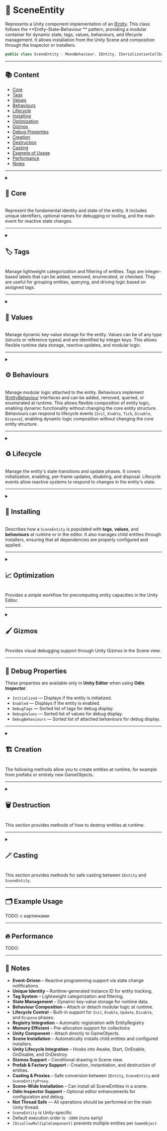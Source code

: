 # 🧩️ SceneEntity

Represents a Unity component implementation of an [IEntity](IEntity.md). This class follows the **Entity–State–Behaviour
** pattern, providing a modular container for dynamic state, tags, values,
behaviours, and lifecycle management. It allows installation from the Unity Scene and composition through the Inspector
or installers.

```csharp
public class SceneEntity : MonoBehaviour, IEntity, ISerializationCallbackReceiver
```

---

## 📚 Content

- [Core](#-core)
- [Tags](#-tags)
- [Values](#-values)
- [Behaviours](#-behaviours)
- [Lifecycle](#-lifecycle)
- [Installing](#-installing)
- [Optimization](#-optimization)
- [Gizmos](#-gizmos)
- [Debug Properties](#-debug-properties)
- [Creation](#-entity-creation)
- [Destruction](#-entity-destruction)
- [Casting](#-entity-casting)
- [Example of Usage](#-example)
- [Performance](#-performance)
- [Notes](#-notes)

---

<details>
  <summary>
    <h2 id="-core">💠 Core</h2>
    <br> Represent the fundamental identity and state of the entity. It includes unique identifiers, optional names for
         debugging or tooling, and the main event for reactive state changes.
  </summary>

### ⚡ Events

#### `OnStateChanged`

```csharp
public event Action<IEntity> OnStateChanged
```

- **Description:** Triggered whenever the entity’s internal state changes.
- **Parameter:** `IEntity` – This entity.
- **Note:** Useful for reacting to lifecycle or state transitions of an entity.

---

### 🔑 Properties

#### `InstanceID`

```csharp
public int InstanceID { get; }
```

- **Description:** Runtime-generated unique identifier.
- **Notes:**
    - Ensures uniqueness of the entity instance during runtime.
    - Should not be used for persistence or serialization.

#### `Name`

```csharp
public string Name { get; set; }
```

- **Description:** Optional user-defined name for debugging or tooling.
- **Note:** Equals `GameObject` name

---

## 🗂 Example of Usage

```csharp
// Assume we have instance of entity
SceneEntity entity = ...

// Subscribe to the OnStateChanged event
entity.OnStateChanged += (IEntity e) =>
{
    Console.WriteLine($"Entity {e.Name} (ID: {e.InstanceID}) changed state!");
};

// Change game object name
entity.Name = "Hero"; //Triggers state changed

// Read the unique runtime identifier
int id = entity.InstanceID;
Console.WriteLine($"Created entity '{entity.Name}' with ID: {id}");
```

</details>

---

<details>
  <summary>
    <h2 id="-tags">🏷️ Tags</h2>
    <br> Manage lightweight categorization and filtering of entities. Tags are integer-based labels that can be added, removed,
         enumerated, or checked. They are useful for grouping entities, querying, and driving logic based on assigned tags.
  </summary>

<br>

> [!NOTE]
> Tags in the entity behave like a **HashSet of integers**. All operations such as add, check, or remove have **O(1) average time complexity**, and duplicate tags are **not allowed**.

### 🛠 Inspector Settings

| Parameter            | Description                                                             |
|----------------------|-------------------------------------------------------------------------|
| `initialTagCapacity` | Initial capacity for tags to optimize memory allocation. Default is `1` |

---

### ⚡ Events

#### `OnTagAdded`

```csharp
public event Action<IEntity, int> OnTagAdded
```

- **Description:** Triggered when a tag is added.
- **Parameters:**
    - `IEntity` — This entity.
    - `int` – The tag that was added.
- **Note:** Useful for reacting to dynamic tagging of entities.

---

#### `OnTagDeleted`

```csharp
public event Action<IEntity, int> OnTagDeleted
```

- **Description:** Triggered when a tag is removed.
- **Parameters:**
    - `IEntity` — This entity.
    - `int` – The tag that was removed.

- **Note:** Allows cleanup or logic adjustment when tags are deleted.

---

### 🔑 Properties

#### `TagCount`

```csharp
public int TagCount { get; }
```

- **Description:** Number of associated tags.
- **Note:** Reflects how many tags are currently attached to the entity.

---

### 🏹 Methods

#### `HasTag`

```csharp
public bool HasTag(int tag)
```

- **Description:** Checks if the entity has the given tag.
- **Parameter:** `tag` – The tag to check for.
- **Returns:** `true` if the tag exists, otherwise `false`.

#### `AddTag`

```csharp
public bool AddTag(int tag)
```

- **Description:** Adds a tag to the entity.
- **Parameter:** `int tag` – The tag to add.
- **Returns:** `true` if the tag was added, otherwise `false`.
- **Triggers:** `OnTagAdded` and `OnStateChanged`

#### `DelTag`

```csharp
public bool DelTag(int tag)
```

- **Description:** Removes a tag from the entity.
- **Parameter:** `tag` – The tag to remove.
- **Returns:** `true` if the tag was removed, otherwise `false`.
- **Triggers:** `OnTagDeleted` and `OnStateChanged`

#### `ClearTags`

```csharp
public void ClearTags()
```

- **Description:** Removes all tags from the entity.
- **Triggers:** `OnTagDeleted` and `OnStateChanged`

#### `GetTags`

```csharp
public int[] GetTags()
```

- **Description:** Returns all tag keys associated with the entity.
- **Returns:** Array of tag keys.

#### `CopyTags`

```csharp
public int CopyTags(int[] results)
```

- **Description:** Copies tag keys into the provided array.
- **Parameter:** `results` – Array to copy the tags into.
- **Returns:** Number of tags copied.
- **Throws:** `ArgumentNullException` if `results` is null

#### `GetTagEnumerator`

```csharp
public TagEnumerator GetTagEnumerator()
```

- **Description:** Enumerates all tags of the entity.
- **Returns:** `TagEnumerator` – Struct enumerator over tag keys.

---

### 🗂 Example of Usage

This example demonstrates how to use tags with `SceneEntity`, including adding, removing, and checking tags. Three
approaches are shown: using **numeric keys** for performance, **string names** for readability and **code generation**
for real projects. Subscriptions to `OnTagAdded` and `OnTagDeleted` events are included to react to changes in real
time.

---

#### 1️⃣ Using Numeric Keys

By default, all tags use `int` keys because this avoids computing hash codes and is very fast; therefore, the example
below uses numeric keys as the default approach.

```csharp
// Assume we have instance of entity
SceneEntity entity = ...

// Subscribe to tag events
entity.OnTagAdded += (e, tagId) => 
    Console.WriteLine($"Tag added: {tagId}");
entity.OnTagDeleted += (e, tagId) => 
    Console.WriteLine($"Tag removed: {tagId}");

// Add tags by numeric ID
entity.AddTag(1);         // Player tag = 1
entity.AddTag(2);         // NPC tag = 2

// Check tags
if (entity.HasTag(1)) //Check if  Player tag exists
    Console.WriteLine("Entity has tag ID 1 (Player)");

// Remove a NPC tag
entity.DelTag(2);

// Add multiple tags
entity.AddTags(new int[] { 3, 4 }); // Ally, Merchant

// Enumerate all tags
foreach (int id in entity.GetTags())
    Console.WriteLine($"Entity tag ID: {id}");
```

---

#### 2️⃣ Using String Names

In this example, for convenience, there are [extension methods](Extensions.md#-tags) for the entity. This format is more
user-friendly but slightly slower than using numeric keys.

```csharp
// Assume we have instance of entity
SceneEntity entity = ...

// Add tags by string name
entity.AddTag("Player");
entity.AddTag("NPC");

// Check tags
if (entity.HasTag("Player"))
    Console.WriteLine("Entity is a Player");

// Remove a tag
entity.DelTag("NPC");

// Add multiple tags at once
entity.AddTags(new string[] { "Ally", "Merchant" });

// Enumerate all tags (numeric IDs)
foreach (int id in entity.GetTags())
    Console.WriteLine($"Entity tag ID: {id}");
```

---

#### 3️⃣ Using Code Generation

Sometimes managing tags by raw `int` keys or `string` names can get messy and error-prone, especially in big projects.
To
make this process easier and **type-safe**, the Atomic Framework supports **code generation**. This means you describe
all your tags (and values) once in a small config file, and the framework will automatically generate C# helpers. You
can learn more about this in the Manual under
the [Entity API Generation](../Manual.md/#-generate-entity-api) section.

```csharp
// Assume we have instance of entity
SceneEntity entity = ...

// Add tags
entity.AddPlayerTag();
entity.AddNPCTag();

// Check tag
if (entity.HasPlayerTag())
    Console.WriteLine("Entity is a Player");

// Remove a tag
entity.DelNPCTag();
```

</details>

---

<details>
  <summary>
    <h2 id="-values">🔑 Values</h2>
    <br> Manage dynamic key-value storage for the entity. Values can be of any type (structs or reference types) and are
         identified by integer keys. This allows flexible runtime data storage, reactive updates, and modular logic.

  </summary>

> [!IMPORTANT]
> Values in the entity are stored as a **key-value collection with integer keys**. Access, addition, update, and removal operations generally have **dictionary-like time complexity**. Values can be of any type, including structs and reference types, and multiple types can coexist under different keys. Note that adding a struct through the generic API avoids boxing.

### 🛠 Inspector Settings

| Parameters             | Description                                                               |
|------------------------|---------------------------------------------------------------------------|
| `initialValueCapacity` | Initial capacity for values to optimize memory allocation. Default is `1` |

---

### ⚡ Events

#### `OnValueAdded`

```csharp
public event Action<IEntity, int> OnValueAdded  
```

- **Description:** Triggered when a value is added.
- **Parameters:**
    - `IEntity` – The entity where the value was added.
    - `int` – The key of the value that was added.
- **Note:** Allows subscribers to react whenever a new key-value pair is inserted.

#### `OnValueDeleted`

```csharp
public event Action<IEntity, int> OnValueDeleted  
```

- **Description:** Triggered when a value is deleted.
- **Parameters:**
    - `IEntity` – The entity where the value was deleted.
    - `int` – The key of the value that was removed.
- **Note:** Useful for cleanup or reactive updates when values are removed.

#### `OnValueChanged`

```csharp
public event Action<IEntity, int> OnValueChanged  
```

- **Description:** Triggered when a value is changed.
- **Parameters:**
    - `IEntity` – The entity where the value was changed.
    - `int` – The key of the value that was updated.
- **Note:** Enables reactive programming patterns when values are updated.

---

### 🔑 Properties

#### `ValueCount`

```csharp
public int ValueCount { get; }  
```

- **Description:** Number of stored values in the entity.
- **Note:** Provides a quick way to check how many key-value pairs are currently stored.

---

### 🏹 Methods

#### `GetValue<T>(int)`

```csharp
public T GetValue<T>(int key)  
```

- **Description:** Retrieves a value by key and casts it to the specified type.
- **Parameters:** `key` – The key of the value to retrieve.
- **Returns:** `T` – The value associated with the key.
- **Exceptions:** Throws if the key does not exist or cannot be cast.

#### `GetValueUnsafe<T>(int)`

```csharp
public ref T GetValueUnsafe<T>(int key)  
```

- **Description:** Retrieves a value by key as a reference (unsafe, no boxing).
- **Parameters:** `key` – The key of the value to retrieve.
- **Returns:** `ref T` – Reference to the stored value.
- **Exceptions:** Throws if the key does not exist or cannot be cast.

#### `GetValue(int)`

```csharp
public object GetValue(int key)  
```

- **Description:** Retrieves a value by key as an `object`.
- **Parameters:** `key` – The key of the value to retrieve.
- **Returns:** `object` – The value stored at the key.
- **Exceptions:** Throws if the key does not exist.

#### `TryGetValue<T>(int, out T)`

```csharp
public bool TryGetValue<T>(int key, out T value)  
```

- **Description:** Tries to retrieve a typed value by key.
- **Parameters:**
    - `key` – The key of the value to retrieve.
    - `out value` – Output parameter for the retrieved value.
- **Returns:** `true` if the value exists and is of type `T`, otherwise `false`.

#### `TryGetValueUnsafe<T>(int, out T)`

```csharp
public bool TryGetValueUnsafe<T>(int key, out T value)  
```

- **Description:** Tries to retrieve a value by reference (unsafe).
- **Parameters:**
    - `key` – The key of the value.
    - `out value` – Output reference to the value.
- **Returns:** `true` if the value exists and is of type `T`, otherwise `false`.

#### `TryGetValue(int, out object)`

```csharp
public bool TryGetValue(int key, out object value)  
```

- **Description:** Tries to retrieve a value as `object`.
- **Parameters:**
    - `key` – The key of the value.
    - `out value` – Output parameter for the value.
- **Returns:** `true` if the key exists, otherwise `false`.

#### `SetValue<T>(int, T)`

```csharp
public void SetValue<T>(int key, T value) where T : struct  
```

- **Description:** Sets or updates a struct value.
- **Parameters:**
    - `key` – The key to set.
    - `value` – The value to store.
- **Triggers:**
    - `OnValueAdded` if the key did not exist.
    - `OnValueChanged` if the key already existed.
    - `OnStateChanged` in both cases.
- **Exceptions:** Throws if key is invalid.

#### `SetValue(int, object)`

```csharp
public void SetValue(int key, object value)  
```

- **Description:** Sets or updates a reference value.
- **Parameters:**
    - `key` – The key to set.
    - `value` – The value to store.
- **Triggers:**
    - `OnValueAdded` if the key did not exist.
    - `OnValueChanged` if the key already existed.
    - `OnStateChanged` in both cases.
- **Exceptions:** Throws if key is invalid or value is null.

#### `HasValue(int)`

```csharp
public bool HasValue(int key)  
```

- **Description:** Checks if a value exists for the given key.
- **Parameters:** `key` – The key to check.
- **Returns:** `true` if the key exists, otherwise `false`.
- **Triggers:** None.
- **Exceptions:** None.

#### `AddValue<T>(int, T)`

```csharp
public void AddValue<T>(int key, T value) where T : struct  
```

- **Description:** Adds a struct value.
- **Parameters:**
    - `key` – The key to add.
    - `value` – The value to add.
- **Triggers:** `OnValueAdded` and `OnStateChanged`.
- **Exceptions:** Throws if key already exists.

#### `AddValue(int, object)`

```csharp
public void AddValue(int key, object value)  
```

- **Description:** Adds a reference value.
- **Parameters:**
    - `key` – The key to add.
    - `value` – The value to add.
- **Triggers:** `OnValueAdded` and `OnStateChanged`.
- **Exceptions:** Throws if key already exists or value is null.

#### `DelValue(int)`

```csharp
public bool DelValue(int key)  
```

- **Description:** Deletes a value by key.
- **Parameters:** `key` – The key to delete.
- **Returns:** `true` if the value existed and was removed, otherwise `false`.
- **Triggers:** `OnValueDeleted` and `OnStateChanged` if the value existed.

#### `ClearValues()`

```csharp
public void ClearValues()  
```

- **Description:** Clears all values from the entity.
- **Triggers:** `OnValueDeleted` for each key removed and `OnStateChanged`.

#### `GetValues()`

```csharp
public KeyValuePair<int, object>[] GetValues()  
```

- **Description:** Returns all key-value pairs currently stored.
- **Returns:** Array of `KeyValuePair<int, object>`.

#### `CopyValues(KeyValuePair<int, object>[])`

```csharp
public int CopyValues(KeyValuePair<int, object>[] results)  
```

- **Description:** Copies all key-value pairs into the provided array.
- **Parameters:** `results` – Array to copy key-value pairs into.
- **Returns:** Number of values copied.
- **Exceptions:** Throws if `results` is null or too small.

#### `GetValueEnumerator()`

```csharp
public ValueEnumerator GetValueEnumerator()  
```

- **Description:** Enumerates all key-value pairs.
- **Returns:** Struct enumerator for iterating through stored values.

---

### 🗂 Example of Usage

This example demonstrates how to use **values** with `SceneEntity`, including adding, retrieving, updating, and removing
values. Three approaches are shown: using **numeric keys** for performance, **string names** for readability, and **code
generation** for real projects. Subscriptions to `OnValueChanged` events are included to react to changes in real time.

---

#### 1️⃣ Using Numeric Keys

By default, all values use `int` keys because this avoids computing hash codes and is very fast; therefore, the example
below uses numeric keys as the default approach.

```csharp
// Assume we have instance of entity
SceneEntity entity = ...

// Subscribe to value events
entity.OnValueChanged += (e, key) => Console.WriteLine($"Value {key} changed");

//Add health property
entity.AddValue(1, 100); //Health = 1

//Add speed property
entity.AddValue(2, 12.5f); //Speed = 2

//Add inventory property
entity.AddValue(3, new Inventory()); //Inventory = 3

// Get a value
int health = entity.GetValue<int>(1);
Console.WriteLine($"Health: {health}");

// Update a Health
entity.SetValue(1, 150);

// Remove a Speed value
entity.DelValue(2);
```

---

#### 2️⃣ Using String Names

In this example, for convenience, there are [extension methods](Extensions.md#-values) for the entity. This format is
more user-friendly but slightly slower than using numeric keys.

```csharp
// Assume we have instance of entity
SceneEntity entity = ...
    
// Add values by string key
entity.AddValue("Health", 100);
entity.AddValue("Speed", 12.5f);
entity.AddValue("Inventory", new Inventory());

// Get a value
int health = entity.GetValue<int>("Health");
Console.WriteLine($"Health: {health}");

// Update a value
entity.SetValue("Health", 150);

// Remove a value
entity.DelValue("Inventory");
```

---

#### 3️⃣ Using Code Generation

Managing values by raw `int` keys or `string` names can be error-prone, especially in larger projects. To make the
process easier and **type-safe**, the Atomic Framework supports **code generation**. You describe all your tags and
values once in a small config file, and the framework automatically generates
strongly-typed C# helpers. More details are in the Manual under
the [Entity API Generation](../Manual.md/#-generate-entity-api) section.

```csharp
// Assume we have instance of entity
SceneEntity entity = ...

// Add values
entity.AddHealth(100);
entity.AddSpeed(12.5f);
entity.AddInventory(new GridInventory());

// Get a value
int health = entity.GetHealth();
Console.WriteLine($"Health: {health}");

// Update a value
entity.SetHealth(150);

// Remove a value
entity.DelInventory();
```

</details>

---

<details>
  <summary>
    <h2 id="-behaviours">⚙️ Behaviours</h2>
    <br>
    Manage modular logic attached to the entity. Behaviours implement 
    <a href="../Behaviours/IEntityBehaviour.md">IEntityBehaviour</a> interfaces and can be added, removed, queried, or enumerated at runtime. 
    This allows flexible composition of entity logic, enabling dynamic functionality without changing the core entity structure. 
    Behaviours can respond to lifecycle events (<code>Init</code>, <code>Enable</code>, <code>Tick</code>, <code>Disable</code>, <code>Dispose</code>), 
    enabling dynamic logic composition without changing the core entity structure.
  </summary>

> [!IMPORTANT]
> For behaviours entity acts as a container using a **List**, which means that all algorithmic operations have **List-like time complexity**. Additionally, the entity **can store multiple references to the same behaviour instance**, so duplicate entries are allowed.

### 🛠 Inspector Settings

| Parameters                 | Description                                                                   | 
|----------------------------|-------------------------------------------------------------------------------|
| `initialBehaviourCapacity` | Initial capacity for behaviours to optimize memory allocation. Default is `0` |

---

### ⚡ Events

#### `OnBehaviourAdded`

```csharp
public event Action<IEntity, IEntityBehaviour> OnBehaviourAdded  
```

- **Description:** Triggered when a behaviour is added to the entity.
- **Parameters:**
    - `IEntity` – The entity where the behaviour was added.
    - `IEntityBehaviour` – The behaviour that was added.
- **Note:** Allows subscribers to react whenever a new behaviour is attached.

#### `OnBehaviourDeleted`

```csharp
public event Action<IEntity, IEntityBehaviour> OnBehaviourDeleted  
```

- **Description:** Triggered when a behaviour is removed from the entity.
- **Parameters:**
    - `IEntity` – The entity where the behaviour was removed.
    - `IEntityBehaviour` – The behaviour that was removed.
- **Note:** Useful for cleanup or reactive updates when behaviours are detached.

---

### 🔑 Properties

#### `BehaviourCount`

```csharp
public int BehaviourCount { get; }  
```

- **Description:** Number of behaviours currently attached to the entity.
- **Note:** Provides a quick way to check how many behaviours are associated with this entity.

---

### 🏹 Methods

#### `AddBehaviour(IEntityBehaviour)`

```csharp
public void AddBehaviour(IEntityBehaviour behaviour)  
```

- **Description:** Adds a behaviour to the entity.
- **Parameters:** `behaviour` – The behaviour instance to attach.
- **Triggers:** `OnBehaviourAdded` and `OnStateChanged`.
- **Exceptions:** Throws if `behaviour` is null.

#### `GetBehaviour<T>()`

```csharp
public T GetBehaviour<T>() where T : IEntityBehaviour  
```

- **Description:** Gets the first behaviour of the specified type.
- **Returns:** The first attached behaviour of type `T`.
- **Exceptions:** Throws if no behaviour of type `T` exists.

#### `GetBehaviourAt(int)`

```csharp
public IEntityBehaviour GetBehaviour(int index)  
```

- **Description:** Returns the behaviour instance at the given index.
- **Parameters:** `index` – The zero-based index of the behaviour.
- **Returns:** The behaviour at the specified index.
- **Exceptions:** Throws if `index` is out of range.

#### `TryGetBehaviour<T>(out T)`

```csharp
public bool TryGetBehaviour<T>(out T behaviour) where T : IEntityBehaviour  
```

- **Description:** Tries to get a behaviour of the specified type.
- **Parameters:** `out behaviour` – Output parameter for the behaviour.
- **Returns:** `true` if a behaviour of type `T` exists, otherwise `false`.

#### `HasBehaviour(IEntityBehaviour)`

```csharp
public bool HasBehaviour(IEntityBehaviour behaviour)  
```

- **Description:** Checks if a specific behaviour exists.
- **Parameters:** `behaviour` – The behaviour instance to check.
- **Returns:** `true` if the behaviour is attached, otherwise `false`.

#### `HasBehaviour<T>()`

```csharp
public bool HasBehaviour<T>() where T : IEntityBehaviour  
```

- **Description:** Checks if a behaviour of the specified type exists.
- **Returns:** `true` if any behaviour of type `T` is attached, otherwise `false`.

#### `DelBehaviour(IEntityBehaviour)`

```csharp
public bool DelBehaviour(IEntityBehaviour behaviour)  
```

- **Description:** Removes a specific behaviour.
- **Parameters:** `behaviour` – The behaviour to remove.
- **Returns:** `true` if the behaviour existed and was removed, otherwise `false`.
- **Triggers:** `OnBehaviourDeleted` and `OnStateChanged`.

#### `DelBehaviour<T>()`

```csharp
public bool DelBehaviour<T>() where T : IEntityBehaviour  
```

- **Description:** Removes a behaviour of the specified type.
- **Returns:** `true` if a behaviour of type `T` was removed, otherwise `false`.
- **Triggers:** `OnBehaviourDeleted` and `OnStateChanged`.

#### `DelBehaviours<T>()`

```csharp
public void DelBehaviours<T>() where T : IEntityBehaviour  
```

- **Description:** Removes all behaviours of the specified type.
- **Triggers:** `OnBehaviourDeleted` and `OnStateChanged` for each removed behaviour.

#### `ClearBehaviours()`

```csharp
public void ClearBehaviours()  
```

- **Description:** Clears all behaviours from the entity.
- **Triggers:** `OnBehaviourDeleted` and `OnStateChanged` for each removed behaviour.

#### `GetBehaviours()`

```csharp
public IEntityBehaviour[] GetBehaviours()  
```

- **Description:** Returns all behaviours attached to the entity.
- **Returns:** Array of all behaviours.

#### `GetBehaviours<T>()`

```csharp
public T[] GetBehaviours<T>() where T : IEntityBehaviour  
```

- **Description:** Returns all behaviours of type `T` attached to the entity.
- **Returns:** Array of behaviours of type `T`.

#### `CopyBehaviours(IEntityBehaviour[])`

```csharp
public int CopyBehaviours(IEntityBehaviour[] results)  
```

- **Description:** Copies all behaviours into the provided array.
- **Parameters:** `results` – Array to copy behaviours into.
- **Returns:** Number of behaviours copied.
- **Exceptions:** Throws if `results` is null or too small.

#### `CopyBehaviours<T>(T[])`

```csharp
public int CopyBehaviours<T>(T[] results) where T : IEntityBehaviour  
```

- **Description:** Copies behaviours of type `T` into the provided array.
- **Parameters:** `results` – Array to copy behaviours into.
- **Returns:** Number of behaviours copied.
- **Exceptions:** Throws if `results` is null or too small.

#### `GetBehaviourEnumerator()`

```csharp
public BehaviourEnumerator GetBehaviourEnumerator()  
```

- **Description:** Enumerates all behaviours attached to the entity.
- **Returns:** Struct enumerator for iterating through behaviours.

---

### 🗂 Example of Usage

Below is an example of working with behaviours in `SceneEntity`.

#### 1️⃣ Basic Usage

```csharp
// Assume we have a player entity:
Entity player = ...

// Subscribe to events
player.OnBehaviourAdded += (e, b) => 
    Console.WriteLine($"Behaviour {b.GetType().Name} added to {e.Id}");

player.OnBehaviourDeleted += (e, b) => 
    Console.WriteLine($"Behaviour {b.GetType().Name} removed from {e.Id}");

// Add behaviours
player.AddBehaviour(new MovementBehaviour());
player.AddBehaviour(new RotationBehaviour());

// Check count
Console.WriteLine($"Total behaviours: {player.BehaviourCount}");

// Retrieve behaviour by type
MovementBehaviour movementBehaviour = player.GetBehaviour<MovementBehaviour>();

// Try to retrieve behaviour by type
if (player.TryGetBehaviour<RotationBehaviour>(out var rotation))
    Console.WriteLine("Found RotationBehaviour");

// Remove behaviour
player.DelBehaviour<MovementBehaviour>();

// Clear all behaviours
player.ClearBehaviours();

// Enumerate all behaviours
foreach (IEntityBehaviour behaviour in player.GetBehaviourEnumerator())
    Console.WriteLine($"Behaviour: {behaviour.GetType().Name}");

// Get array of behaviours
IEntityBehaviour[] behaviours = player.GetBehaviours();

// Copy to array
IEntityBehaviour[] buffer = new IEntityBehaviour[10];
int copied = player.CopyBehaviours(buffer);

Console.WriteLine($"Copied {copied} behaviours into buffer");
```

#### 2️⃣ Using Extension Methods

The framework also provides [extension methods](Extensions.md#-behaviours) for convenient handling of behaviours.

```csharp
// Create a new entity
IEntity enemy = new Entity();

// Add behaviour by type (using new T())
enemy.AddBehaviour<MoveBehaviour>();

// Add multiple behaviours at once
var attackBehaviour = new AttackBehaviour();
var defenseBehaviour = new DefenseBehaviour();

enemy.AddBehaviours(new IEntityBehaviour[] {
    attackBehaviour, defenseBehaviour
});

// Remove multiple behaviours at once
enemy.DelBehaviours(new IEntityBehaviour[] {
    attackBehaviour, defenseBehaviour
});
```

</details>

----

<details>
  <summary>
    <h2 id="-lifecycle">♻️ Lifecycle</h2>
    <br>
    Manage the entity's state transitions and update phases. It covers initialization, enabling,
    per-frame updates, disabling, and disposal. Lifecycle events allow reactive systems to respond to changes in the
    entity's state.
  </summary>

### 🛠 Inspector Settings

| Parameters          | Description                                                                                      |
|---------------------|--------------------------------------------------------------------------------------------------|
| `useUnityLifecycle` | Enables automatic syncing with Unity MonoBehaviour lifecycle (`Start`, `OnEnable`, `OnDisable`). |
| `disposeValues`     | Determines whether values are disposed when `Dispose()` is called.                               |

---

### ⚡ Events

#### `OnInitialized`

```csharp
public event Action OnInitialized  
```

- **Description:** Occurs when the object has been successfully initialized.
- **Triggers:** Fired by the `Init()` method after successful initialization.

#### `OnDisposed`

```csharp
public event Action OnDisposed  
```

- **Description:** Occurs when the object has been disposed and its resources released.
- **Triggers:** Fired when `Dispose()` is called.

#### `OnEnabled`

```csharp
public event Action OnEnabled  
```

- **Description:** Occurs when the object is enabled.
- **Triggers:** Fired by the `Enable()` method.

#### `OnDisabled`

```csharp
public event Action OnDisabled  
```

- **Description:** Occurs when the object is disabled.
- **Triggers:** Fired by the `Disable()` method.

#### `OnTicked`

```csharp
public event Action<float> OnTicked  
```

- **Description:** Occurs during the regular `Update` phase, once per frame.
- **Triggers:** Fired inside `Tick(float deltaTime)`.
- **Parameter:** `deltaTime` – Time in seconds since the last frame.

#### `OnFixedTicked`

```csharp
public event Action<float> OnFixedTicked  
```

- **Description:** Occurs during the `FixedUpdate` phase, typically used for physics updates.
- **Triggers:** Fired inside `FixedTick(float deltaTime)`.
- **Parameter:** `deltaTime` – Fixed time step used by the physics engine.
- **Exceptions:** None.

#### `OnLateTicked`

```csharp
public event Action<float> OnLateTicked  
```

- **Description:** Occurs during the `LateUpdate` phase, after all `Update` calls have been made.
- **Triggers:** Fired inside `LateTick(float deltaTime)`.
- **Parameter:** `deltaTime` – Time in seconds since the last frame.

---

### 🔑 Properties

#### `Initialized`

```csharp
public bool Initialized { get; }  
```

- **Description:** Indicates whether the object is currently initialized.
- **Returns:** `true` if the object has been initialized, otherwise `false`.

#### `Enabled`

```csharp
public bool Enabled { get; }  
```

- **Description:** Indicates whether the object is currently enabled.
- **Returns:** `true` if enabled, otherwise `false`.

---

### 🏹 Methods

#### `Init()`

```csharp
public void Init()  
```

- **Description:** Initializes the entity.
- **Behavior:**
    - Transitions the entity to the `Initialized` state.
    - Calls `Init` on all behaviours implementing `IEntityInit`.
    - Triggers the `OnInitialized` event.
    - If the entity is already initialized, does nothing.

#### `Enable()`

```csharp
public void Enable()  
```

- **Description:** Enables the entity for updates.
- **Behavior:**
    - Transitions the entity to the `Enabled` state.
    - Calls `Enable` on all behaviours implementing `IEntityEnable`.
    - Triggers the `OnEnabled` event.
    - If the entity is not initialized yet, it will be initialized automatically.
    - If the entity is already enabled, does nothing.

#### `Tick(float)`

```csharp
public void Tick(float deltaTime)  
```

- **Description:** Calls `Update` on all behaviours implementing `IEntityUpdate`.
- **Behavior:**
    - Triggers the `OnTicked` event.
    - Can only be invoked if the entity is enabled.
- **Parameter:** `deltaTime` – Time in seconds since the last frame.
- **Exceptions:** Throws if the entity is not enabled.

#### `FixedTick(float)`

```csharp
public void FixedTick(float deltaTime)  
```

- **Description:** Calls `FixedUpdate` on all behaviours implementing `IEntityFixedUpdate`.
- **Behavior:**
    - Triggers the `OnFixedTicked` event.
    - Can only be invoked if the entity is enabled.
- **Parameter:** `deltaTime` – Fixed time step used by the physics engine.
- **Exceptions:** Throws if the entity is not enabled.

#### `LateTick(float)`

```csharp
public void LateTick(float deltaTime)  
```

- **Description:** Calls `LateUpdate` on all behaviours implementing `IEntityLateUpdate`.
- **Behavior:**
    - Triggers the `OnLateTicked` event.
    - Can only be invoked if the entity is enabled.
- **Parameter:** `deltaTime` – Time in seconds since the last frame.
- **Exceptions:** Throws if the entity is not enabled.

#### `Disable()`

```csharp
public void Disable()  
```

- **Description:** Disables the entity for updates.
- **Behavior:**
    - Transitions the entity to a not `Enabled` state.
    - Calls `Disable` on all behaviours implementing `IEntityDisable`.
    - Triggers the `OnDisabled` event.
    - If the entity is not enabled yet, does nothing.

#### `Dispose()`

```csharp
public void Dispose()  
```

- **Description:** Cleans up all resources used by the entity.
- **Behavior:**
    - Transitions the entity to a not `Initialized` state.
    - Calls `Dispose` on all behaviours implementing `IEntityDispose`.
    - Clears all tags, values, and behaviours.
    - Unsubscribes from all events.
    - Unregisters the entity from the `EntityRegistry`.
    - Disposes stored values if `Settings.disposeValues` is `true`.
    - If the entity is enabled, calls `Disable()` automatically.
    - If the entity is not initialized yet, does not call `IEntityDispose.Dispose` or trigger `OnDisposed`.

#### `OnDispose()`

```csharp
protected virtual void OnDispose()  
```

- **Description:**  Called during the disposal process of a `SceneEntity`. Provides a hook for derived classes to
  execute custom cleanup logic when the entity is being disposed.
- **Notes:** This method is invoked by `Dispose()`

---

### 🗂 Example of Usage

This example demonstrates how to manage the lifecycle of an entity, including initialization, enabling, per-frame
updates, disabling, and disposal. Event subscriptions allow reacting to state changes in real time.

```csharp
// Assume we have SceneEntity instance
SceneEntity player = ...

// Subscribe to lifecycle events
player.OnInitialized += () => Console.WriteLine("Entity initialized");
player.OnDisposed += () => Console.WriteLine("Entity disposed");
player.OnEnabled += () => Console.WriteLine("Entity enabled");
player.OnDisabled += () => Console.WriteLine("Entity disabled");
player.OnTicked += deltaTime => Console.WriteLine($"Tick: {deltaTime}");
player.OnFixedTicked += deltaTime => Console.WriteLine($"FixedTick: {deltaTime}");
player.OnLateTicked += deltaTime => Console.WriteLine($"LateTick: {deltaTime}");

// Initialize and enable the entity
player.Init();
player.Enable();

// Simulate game loop updates
player.Tick(0.016f);       // Update (frame)
player.FixedTick(0.02f);   // Physics update
player.LateTick(0.016f);   // Late update

// Disable the entity
player.Disable();

// Dispose the entity
player.Dispose();
```

</details>

---

<details>
  <summary>
    <h2 id="-installing"> 🔧 Installing</h2>
    <br>
    Describes how a <code>SceneEntity</code> is populated with <b>tags</b>, <b>values</b>, and <b>behaviours</b> at
    runtime or in the editor. It also manages child entities through installers, ensuring that all dependencies are properly configured and applied.
  </summary>

### 🛠 Inspector Settings

| Parameter           | Description                                                                                                                                                                                                                            |
|---------------------|----------------------------------------------------------------------------------------------------------------------------------------------------------------------------------------------------------------------------------------|
| `installOnAwake`    | If enabled, `Install()` is automatically called in `Awake()`. Default is `true`                                                                                                                                                        |
| `installInEditMode` | If enabled, `Install()` is called every time `OnValidate` is invoked in Edit Mode. Default is `false`. <br/>**Warning:** If you create Unity objects or other heavy objects in `Install()`, turn this off to avoid performance issues. |
| `installers`        | List of installers that configure values and systems in this entity. Installers are executed in the order they appear in the array. Null references are automatically skipped, making partially configured lists safe to use.          |
| `children`          | Child entities installed together with this entity. Children are executed in the order they appear in the array. Null references are automatically skipped, making partially configured lists safe to use.                             |

---

### 🔑 Properties

#### `Installed`

```csharp
public bool Installed { get; }
```

- **Description:** Returns true if the entity already has been installed.

---

### 🏹 Methods

#### `Install()`

```csharp
public void Install()  
```

- **Description:** Installs all configured installers and child entities into this `SceneEntity`. Ensures that tags,
  values, and behaviours are properly set up at runtime or in the editor.
- **Warnings:** Logs warnings when null references are found.
- **Notes:** Skips null installers and null children.

#### `OnInstall()`

```csharp
protected virtual void OnInstall()  
```

- **Description:** Called during the installation process of a `SceneEntity`. Provides a hook for derived classes to
  execute custom logic when the entity is being installed.
- **Notes:** This method is invoked by `Install()` before processing installers and child entities.

#### `Uninstall()`

```csharp
public void Uninstall()  
```

- **Description:** Uninstalls all configured installers and child entities from this `SceneEntity`. Marks the entity as
  not installed, allowing it to be reinstalled.
- **Warnings:** Warnings are logged for null references to help debugging.
- **Notes:** Null installers and null children are safely skipped.

#### `OnUninstall()`

```csharp
protected virtual void OnUninstall()  
```

- **Description:** Called during the uninstallation process of a `SceneEntity`. Provides a hook for derived classes to
  execute custom logic when the entity is being uninstalled.
- **Notes:** This method is invoked by `Uninstall()` before processing installers and child entities.

---

### 🏹 Static Methods

There are also static methods that allow installing entities globally in a scene.

#### `InstallAll(Scene)`

```csharp
public static void InstallAll(Scene scene)  
```

- **Description:** Installs all `SceneEntity` instances found in the given `Scene` that are not yet installed. This is a
  convenience method that calls the generic version `InstallAll<SceneEntity>(scene)`.
- **Parameter:** `scene` – The `Scene` in which to search for `SceneEntity` instances.
- **Exception:** Throws if `scene` is not valid or not loaded.
- **Note:**
    - Skips entities that are already installed.
    - Null GameObjects are skipped.
    - Entities that are already installed are ignored.

#### `InstallAll<E>(Scene)`

```csharp
public static void InstallAll<E>(Scene scene) where E : SceneEntity  
```

- **Description:** Installs all `SceneEntity` instances of type `<E>` found in the specified `Scene` that are not yet
  installed. Iterates through all root GameObjects and all child objects to find entities of type `<E>`.
- **Type Parameters:** `E` – The type of `SceneEntity` to search for and install.
- **Parameter:** `scene` – The `Scene` in which to search for `<E>` instances.
- **Exception:** Throws if `scene` is not valid or not loaded.
- **Note:**
    - Skips entities that are already installed.
    - Null GameObjects are skipped.
    - Entities that are already installed are ignored.

---

### 🗂 Example of Usage

TODO:

</details>

---

<details>
  <summary>
    <h2 id="-optimization"> 📈 Optimization</h2>
    <br>
    Provides a simple workflow for precomputing entity capacities in the Unity Editor.
  </summary>

- **Compile Button** – Available in the context menu or as a button in the Inspector.  
  Pressing **Compile** will precompute and store the current sizes of **tags**, **values**, and **behaviours**.

> This feature helps inspect and optimize memory usage without affecting runtime behaviour.

### 🗂 Example of Usage

TODO:

</details>

---

<details>
  <summary>
    <h2 id="-gizmos"> 🖌️ Gizmos</h2>
    <br>
    Provides visual debugging support through Unity Gizmos in the Scene view.
  </summary>

### 🛠 Inspector Settings

| Parameter            | Description                                                           |
|----------------------|-----------------------------------------------------------------------|
| `onlySelectedGizmos` | Draw gizmos only when this GameObject is selected. Default is `false` |
| `onlyEditModeGizmos` | Draw gizmos only when Unity is not in Play mode.Default is `false`    |

---

### 🗂 Example of Usage

Below is an example of drawing a circle for a unit using its position and scale:

```csharp
public sealed class TransformGizmos : IEntityGizmos<IGameEntity>
{
    public void DrawGizmos(IGameEntity entity)
    {
        Vector3 center = entity.GetPosition().Value;
        float scale = entity.GetScale().Value;
        Handles.DrawWireDisc(center, Vector3.up, scale);
    }
}
```

Add it in a `SceneEntityInstaller`:

```csharp
[Serializable]
public sealed class TransformEntityInstaller : SceneEntityInstaller<IGameEntity>
{
    [SerializeField]
    private Const<float> _scale = 1;
    
    public void Install(IGameEntity entity)
    {
        entity.AddPosition(new ReactiveVector3());
        entity.AddRotation(new ReactiveQuaternion());
        entity.AddScale(_scale);
        
       // Connect the gizmos drawing logic
        entity.AddBehaviour<TransformGizmos>();
    }
}
```

</details>

---

## 🐞 Debug Properties

These properties are available only in **Unity Editor** when using **Odin Inspector**.

- `Initialized` — Displays if the entity is initialized.
- `Enabled` — Displays if the entity is enabled.
- `DebugTags` — Sorted list of tags for debug display.
- `DebugValues` — Sorted list of values for debug display.
- `DebugBehaviours` — Sorted list of attached behaviours for debug display.

---

<details>
  <summary>
    <h2 id="-entity-creation"> 🏗️ Creation</h2>
    <br> The following methods allow you to create entities at runtime, for example from prefabs or entirely new GameObjects.
  </summary>

### 🔹 Parameterized Instantiation

The first way to create entities is through `CreateArgs`, which allows a developer to specify settings for creating a
new GameObject with a `SceneEntity` component.

---

#### `CreateArgs`

```csharp
[Serializable]  
public struct CreateArgs
{
      public string name;
      public IEnumerable<int> tags;
      public IReadOnlyDictionary<int, object> values;
      public IEnumerable<IEntityBehaviour> behaviours;
      public List<SceneEntityInstaller> installers;
      public List<SceneEntity> children;

      public int initialTagCapacity;
      public int initialValueCapacity;
      public int initialBehaviourCapacity;

      public bool installOnAwake;
      public bool disposeValues;
      public bool useUnityLifecycle;
}
```

- **Description:** Defines a set of parameters for creating a dynamic entity.
- **Fields:**
    - `string name` – optional name for the GameObject.
    - `IEnumerable<int> tags` – optional tags to assign.
    - `IReadOnlyDictionary<int, object> values` – optional key-value pairs.
    - `IEnumerable<IEntityBehaviour> behaviours` – optional behaviours to attach.
    - `List<SceneEntityInstaller> installers` – optional installers to run.
    - `List<SceneEntity> children` – optional child entities.
    - `int initialTagCapacity` – initial capacity for tags.
    - `int initialValueCapacity` – initial capacity for values.
    - `int initialBehaviourCapacity` – initial capacity for behaviours.
    - `bool installOnAwake` – if true, installs automatically on Awake.
    - `bool disposeValues` – if true, disposes values on destruction.
    - `bool useUnityLifecycle` – if true, uses Unity lifecycle methods.

---

#### `Create(in CreateArgs)`

```csharp
public static SceneEntity Create(in CreateArgs args)  
```

- **Description:** Creates a new `SceneEntity` GameObject and configures it with optional tags, values, behaviours,
  installers, and children.
- **Parameter:** `args` – Configuration options in a `CreateArgs` structure.
- **Returns:** The newly created `SceneEntity` instance.
- **Exception:** Throws if `args` contains invalid references.
- **Note:** Skips null installers or children.

#### `Create<E>(in CreateArgs)`

```csharp
public static E Create<E>(in CreateArgs args) where E : SceneEntity  
```

- **Description:** Generic version of `Create` that returns a `SceneEntity` of type `<E>`.
- **Type Parameter:** `E` – The type of SceneEntity to create.
- **Parameter:** `args` – Configuration options in a `CreateArgs` structure.
- **Returns:** A newly created `SceneEntity` of type `E`.
- **Exception:** Throws if `args` contains invalid references.
- **Note:** Skips null installers or children.

#### `Create<E>(...)`

```csharp
public static E Create<E>(  
    string name = null,  
    IEnumerable<int> tags = null,  
    IReadOnlyDictionary<int, object> values = null,  
    IEnumerable<IEntityBehaviour> behaviours = null,  
    bool installOnAwake = true,  
    bool disposeValues = true,  
    bool useUnityLifecycle = true,  
    int initialTagCount = 1,  
    int initialValueCount = 1,  
    int initialBehaviourCount = 1  
) where E : SceneEntity  
```

- **Description:** Convenience overload that constructs a `CreateArgs` internally and calls
  `Create<E>(in CreateArgs args)`.
- **Parameters:**
    - `name` – optional GameObject name.
    - `tags` – optional collection of integer tags.
    - `values` – optional key-value pairs.
    - `behaviours` – optional behaviours to attach.
    - `installOnAwake` – if true, runs installers on Awake.
    - `disposeValues` – if true, disposes values on destruction.
    - `useUnityLifecycle` – if true, uses Unity lifecycle.
    - `initialTagCount` – initial tag capacity.
    - `initialValueCount` – initial value capacity.
    - `initialBehaviourCount` – initial behaviour capacity.

- **Returns:** A newly created `SceneEntity` of type `<E>`.
- **Exception:** Throws if provided values are invalid.
- **Notes:** Null references are skipped.

---

#### 🗂 Examples of Usage

```csharp
//Non-generic version
var args = new CreateArgs
{
    Name = "Enemy",
    TagCapacity = 2,
    ValueCapacity = 2,
    BehaviourCapacity = 2
};

SceneEntity enemy = SceneEntity.Create(args);
```

```csharp
//Generic version
WeaponEntity enemy = SceneEntity.Create<WeaponEntity>(
    new CreateArgs
    {
        Name = "MachineGun",
        TagCapacity = 3,
        ValueCapacity = 5
    }
);
```

---

### 🔹 Prefab Instantiation

Another approach is creating game entities from prefabs.

#### `Create(SceneEntity, Transform)`

```csharp
public static SceneEntity Create(SceneEntity prefab, Transform parent = null)  
```

- **Description:** Instantiates a prefab and installs the resulting entity under an optional parent.
- **Parameters:**
    - `prefab` – The prefab to instantiate.
    - `parent` – Optional parent transform.

- **Returns:** The newly instantiated `SceneEntity`.

#### `Create<E>(E, Transform)`

```csharp
public static E Create<E>(E prefab, Transform parent = null) where E : SceneEntity  
```

- **Description:** Generic version of prefab instantiation. Defaults position to `Vector3.zero` and rotation to
  `Quaternion.identity`.
- **Parameters:**
    - `prefab` – Prefab to instantiate.
    - `parent` – Optional parent transform.

- **Returns:** The newly instantiated SceneEntity of type `E`.

#### `Create(SceneEntity, Vector3, Quaternion, Transform)`

```csharp
public static SceneEntity Create(
    SceneEntity prefab,
    Vector3 position,
    Quaternion rotation,
    Transform parent = null
)  
```

- **Description:** Instantiates a prefab at a given position and rotation with an optional parent, then installs it.
- **Parameters:**
    - `prefab` – Prefab to instantiate.
    - `position` – Position for the new entity.
    - `rotation` – Rotation for the new entity.
    - `parent` – Optional parent transform.
- **Returns:** The newly instantiated `SceneEntity`.

#### `Create<E>(E, Vector3, Quaternion, Transform)`

```csharp
public static E Create<E>(
    E prefab,
    Vector3 position,
    Quaternion rotation,
    Transform parent = null
) where E : SceneEntity  
```

- **Description:** Generic version of prefab instantiation at a specific position and rotation.

- **Parameters:**
    - `prefab` – Prefab to instantiate.
    - `position` – Position for the new entity.
    - `rotation` – Rotation for the new entity.
    - `parent` – Optional parent transform.

- **Returns:** The newly instantiated SceneEntity of type `E`.
- **Notes:** Automatically calls `Install()` on the created entity.

#### `Create<E>(E, Transform, Transform)`

```csharp
public static E Create<E>(E prefab, Transform point, Transform parent) where E : SceneEntity  
```

- **Description:** Instantiates the prefab at the position and rotation of a reference transform (`point`) with an
  optional parent.
- **Parameters:**
    - `prefab` – Prefab to instantiate.
    - `point` – Reference transform for position and rotation.
    - `parent` – Optional parent transform.

- **Returns:** The newly instantiated SceneEntity of type `E`.
- **Note:** Automatically calls `Install()` on the created entity.

---

#### 🗂 Examples of Usage

```csharp
// Instantiating a prefab at the origin
SceneEntity enemyPrefab = Resources.Load<SceneEntity>("Prefabs/Enemy");
SceneEntity instance = SceneEntity.Create(enemyPrefab);
```

```csharp
// Instantiating a prefab at a specific position and rotation
Vector3 spawnPos = new Vector3(0, 0, 0);
Quaternion rotation = Quaternion.Euler(0, 180, 0);
SceneEntity bossInstance = SceneEntity.Create(enemyPrefab, spawnPos, rotation);
```

</details>

---

<details>
  <summary>
    <h2 id="-entity-destruction"> 🗑️ Destruction</h2>
    <br> This section provides methods of how to destroy entities at runtime.
  </summary>

### 🏹 Methods

#### `Destroy(IEntity, float)`

```csharp
public static void Destroy(IEntity entity, float t = 0)  
```

- **Description:** Destroys the associated `GameObject` of the specified `IEntity` if it can be cast to a `SceneEntity`.
- **Parameters:**
    - `entity` – The entity whose `GameObject` should be destroyed.
    - `t` – Optional delay in seconds before destruction. Defaults to `0`.
- **Note:** Internally casts the `IEntity` to `SceneEntity` before destroying.

#### `Destroy(SceneEntity, float)`

```csharp
public static void Destroy(SceneEntity entity, float t = 0)  
```

- **Description:** Destroys the specified `SceneEntity`'s `GameObject` after an optional delay.
- **Parameters:**
    - `entity` – The `SceneEntity` to destroy.
    - `t` – Optional delay in seconds before destruction. Defaults to `0`.
- **Note:** If `entity` is `null`, no action is taken.

---

### 🗂 Example of Usage

```csharp
// Destroys entity after 3 seconds
SceneEntity.Destroy(sceneEntity, 3f);
```

</details>

---

<details>
  <summary>
    <h2 id="-entity-casting"> 🪄 Casting</h2>
    <br> This section provides methods for safe casting between <code>IEntity</code> and <code>SceneEntity</code>.
  </summary>

### 🏹 Methods

#### `Cast(IEntity)`

```csharp
public static SceneEntity Cast(IEntity entity)  
```

- **Description:** Casts the specified `IEntity` to a `SceneEntity` if possible.
- **Parameter:** `entity` – The entity to cast.
- **Returns:** The entity cast to `SceneEntity`, or `null` if the input is `null`.
- **Exceptions:** Throws `InvalidCastException` if the entity cannot be cast to `SceneEntity`.
- **Note:** Uses `AggressiveInlining` for performance.

#### `Cast<E>(IEntity)`

```csharp
public static E Cast<E>(IEntity entity) where E : SceneEntity  
```

- **Description:** Casts the specified `IEntity` to the target type `E`. Supports direct `SceneEntity` instances and
  `SceneEntityProxy<E>` wrappers.
- **Type Parameter:** `E` – The type of `SceneEntity` to cast to.
- **Parameter:** `entity` – The entity to cast.
- **Returns:** The entity cast to type `E`, or `null` if the input is `null`.
- **Exceptions:** Throws `InvalidCastException` if the entity cannot be cast to the target type `E`.

#### `TryCast(IEntity, out SceneEntity)`

```csharp
public static bool TryCast(IEntity entity, out SceneEntity result)  
```

- **Description:** Attempts to cast the specified `IEntity` to a `SceneEntity`.
- **Parameters:**
    - `entity` – The entity to cast.
    - `result` – The cast result if successful; otherwise, `null`.
- **Returns:** `true` if the cast was successful; otherwise, `false`.

#### `TryCast<E>(IEntity, out E)`

```csharp
public static bool TryCast<E>(IEntity entity, out E result) where E : SceneEntity  
```

- **Description:** Attempts to cast the specified `IEntity` to the target type `E`. Supports direct `SceneEntity`
  instances and `SceneEntityProxy<E>` wrappers.
- **Type Parameter:** `E` – The type of `SceneEntity` to cast to.
- **Parameters:**
    - `entity` – The entity to cast.
    - `result` – The cast result if successful; otherwise, `null`.
- **Returns:** `true` if the cast was successful; otherwise, `false`.

---

### 🗂 Examples of Usage

#### Simple cast to `SceneEntity`

```csharp
IEntity entity = GetEntityFromRegistry();
SceneEntity sceneEntity = SceneEntity.Cast(entity);
```

> Throws an exception if `entity` is not a `SceneEntity`.

#### Generic cast to a specific `SceneEntity` type

```csharp
IEntity entity = GetEntityFromRegistry();
EnemyEntity enemy = SceneEntity.Cast<EnemyEntity>(entity);
```

> Throws an exception if entity is not of type `EnemyEntity` or a proxy of it.

#### Safe cast using `TryCast`

```csharp
IEntity entity = GetEntityFromRegistry();
if (SceneEntity.TryCast(entity, out SceneEntity sceneEntity))
    Debug.Log($"Successfully casted to SceneEntity: {sceneEntity.Name}");
else
    Debug.LogWarning("Entity is not a SceneEntity");
```

#### Safe generic cast using TryCast<E>

```csharp
IEntity entity = GetEntityFromRegistry();
if (SceneEntity.TryCast<EnemyEntity>(entity, out EnemyEntity enemy))
    Debug.Log($"Successfully casted to EnemyEntity: {enemy.Name}");
else
    Debug.LogWarning("Entity is not of type EnemyEntity");
```

</details>

---

## 🗂 Example Usage

TODO: с картинками

---

## 🔥 Performance

TODO:

---

## 📝 Notes

- **Event-Driven** – Reactive programming support via state change notifications.
- **Unique Identity** – Runtime-generated instance ID for entity tracking.
- **Tag System** – Lightweight categorization and filtering.
- **State Management** – Dynamic key-value storage for runtime data.
- **Behaviour Composition** – Attach or detach modular logic at runtime.
- **Lifecycle Control** – Built-in support for `Init`, `Enable`, `Update`, `Disable`, and `Dispose` phases.
- **Registry Integration** – Automatic registration with EntityRegistry
- **Memory Efficient** – Pre-allocation support for collections
- **Unity Component** – Attach directly to GameObjects.
- **Scene Installation** – Automatically installs child entities and configured installers.
- **Unity Lifecycle Integration** – Hooks into Awake, Start, OnEnable, OnDisable, and OnDestroy.
- **Gizmos Support** – Conditional drawing in Scene view.
- **Prefab & Factory Support** – Creation, instantiation, and destruction of entities.
- **Casting & Proxies** – Safe conversion between `IEntity`, `SceneEntity` and `SceneEntityProxy`.
- **Scene-Wide Installation** – Can install all SceneEntities in a scene.
- **Odin Inspector Support** – Optional editor enhancements for configuration and debug.
- **Not Thread Safe** — All operations should be performed on the main Unity thread.
- `SceneEntity` is Unity-specific
- Default execution order is `-1000` (runs early)
- `[DisallowMultipleComponent]` prevents multiple entities per `GameObject`